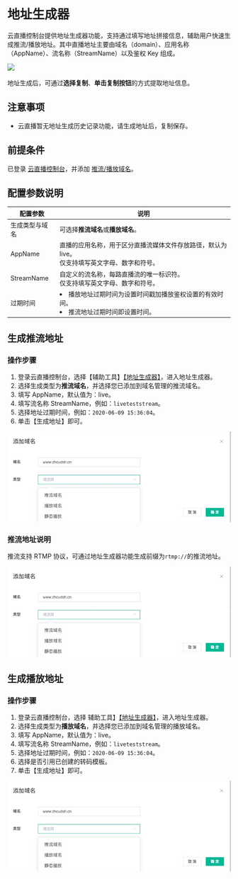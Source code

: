 # 地址生成器

云直播控制台提供地址生成器功能，支持通过填写地址拼接信息，辅助用户快速生成推流/播放地址。其中直播地址主要由域名（domain）、应用名称（AppName）、流名称（StreamName）以及鉴权 Key 组成。

![](https://main.qcloudimg.com/raw/891a0d8db4d94cd92498d0d0d3944ade.png)

地址生成后，可通过**选择复制**、**单击复制按钮**的方式提取地址信息。


## 注意事项
- 云直播暂无地址生成历史记录功能，请生成地址后，复制保存。

##  前提条件
已登录 [云直播控制台]()，并添加 [推流/播放域名]()。

## 配置参数说明

<table>
<thead><tr><th>配置参数</th><th>说明</th></tr></thead>
<tbody><tr>
<td>生成类型与域名</td>
<td>可选择<strong>推流域名</strong>或<strong>播放域名</strong>。</td>
</tr><tr><td>AppName</td>
<td>直播的应用名称，用于区分直播流媒体文件存放路径，默认为 live。<br>仅支持填写英文字母、数字和符号。</td>
</tr><tr><td>StreamName</td>
<td>自定义的流名称，每路直播流的唯一标识符。<br>仅支持填写英文字母、数字和符号。</td>
</tr><tr><td>过期时间</td>
<td><li>播放地址过期时间为设置时间戳加播放鉴权设置的有效时间。<li>推流地址过期时间即设置时间。</td>
</tbody></table>

<h2 id="push">生成推流地址</h2>

### 操作步骤
1. 登录云直播控制台，选择【辅助工具】[【地址生成器】]()，进入地址生成器。
2. 选择生成类型为**推流域名**，并选择您已添加到域名管理的推流域名。
3. 填写 AppName，默认值为：live。
4. 填写流名称 StreamName，例如：`liveteststream`。
5. 选择地址过期时间，例如：`2020-06-09 15:36:04`。
6. 单击【生成地址】即可。

![](https://github.com/zhoudshu/documents/blob/main/images/cloudlive/cloudlive_03.png)

### 推流地址说明
推流支持 RTMP 协议，可通过地址生成器功能生成前缀为`rtmp://`的推流地址。

![](https://github.com/zhoudshu/documents/blob/main/images/cloudlive/cloudlive_03.png)

<h2 id="play">生成播放地址</h2>

### 操作步骤
1. 登录云直播控制台，选择 辅助工具】[【地址生成器】]()，进入地址生成器。
2. 选择生成类型为**播放域名**，并选择您已添加到域名管理的播放域名。
3. 填写 AppName，默认值为：live。
4. 填写流名称 StreamName，例如：`liveteststream`。
5. 选择地址过期时间，例如：`2020-06-09 15:36:04`。
6. 选择是否引用已创建的转码模板。
6. 单击【生成地址】即可。

![](https://github.com/zhoudshu/documents/blob/main/images/cloudlive/cloudlive_03.png)

